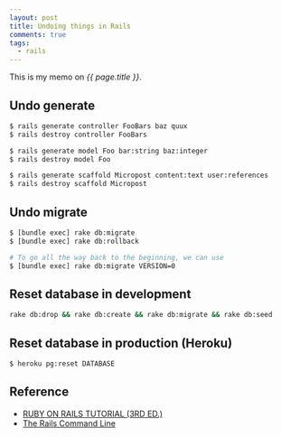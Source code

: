 ```yaml
---
layout: post
title: Undoing things in Rails
comments: true
tags:
  - rails
---
```


This is my memo on _{{ page.title }}_.

## Undo generate

```bash
$ rails generate controller FooBars baz quux
$ rails destroy controller FooBars

$ rails generate model Foo bar:string baz:integer
$ rails destroy model Foo

$ rails generate scaffold Micropost content:text user:references
$ rails destroy scaffold Micropost
```

## Undo migrate

```bash
$ [bundle exec] rake db:migrate
$ [bundle exec] rake db:rollback

# To go all the way back to the beginning, we can use
$ [bundle exec] rake db:migrate VERSION=0
```

## Reset database in development

```bash
rake db:drop && rake db:create && rake db:migrate && rake db:seed
```

## Reset database in production (Heroku)

```bash
$ heroku pg:reset DATABASE
```

## Reference

- [RUBY ON RAILS TUTORIAL (3RD ED.)](https://www.railstutorial.org/book/static_pages#sidebar-undoing_things)
- [The Rails Command Line](http://guides.rubyonrails.org/command_line.html)
